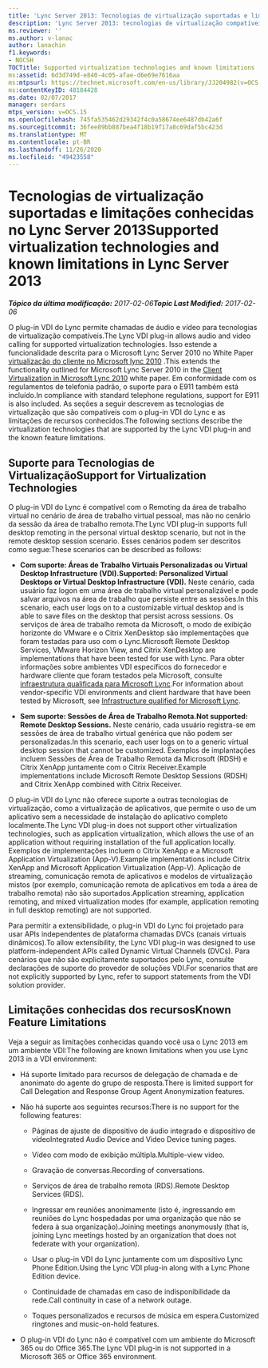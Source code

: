 ```yaml
---
title: 'Lync Server 2013: Tecnologias de virtualização suportadas e limitações conhecidas'
description: 'Lync Server 2013: tecnologias de virtualização compatíveis e limitações conhecidas.'
ms.reviewer: ''
ms.author: v-lanac
author: lanachin
f1.keywords:
- NOCSH
TOCTitle: Supported virtualization technologies and known limitations
ms:assetid: 6d3d749d-e840-4c05-afae-d6e69e7616aa
ms:mtpsurl: https://technet.microsoft.com/en-us/library/JJ204982(v=OCS.15)
ms:contentKeyID: 48184428
ms.date: 02/07/2017
manager: serdars
mtps_version: v=OCS.15
ms.openlocfilehash: 745fa535462d29342f4c0a58674ee6487db42a6f
ms.sourcegitcommit: 36fee89bb887bea4f18b19f17a8c69daf5bc423d
ms.translationtype: MT
ms.contentlocale: pt-BR
ms.lasthandoff: 11/26/2020
ms.locfileid: "49423558"
---
```

# <a name="supported-virtualization-technologies-and-known-limitations-in-lync-server-2013"></a><span data-ttu-id="6aadc-103">Tecnologias de virtualização suportadas e limitações conhecidas no Lync Server 2013</span><span class="sxs-lookup"><span data-stu-id="6aadc-103">Supported virtualization technologies and known limitations in Lync Server 2013</span></span>

<div data-xmlns="http://www.w3.org/1999/xhtml">

<div class="topic" data-xmlns="http://www.w3.org/1999/xhtml" data-msxsl="urn:schemas-microsoft-com:xslt" data-cs="https://msdn.microsoft.com/">

<div data-asp="https://msdn2.microsoft.com/asp">



</div>

<div id="mainSection">

<div id="mainBody"><span data-ttu-id="6aadc-104">

<span> </span></span><span class="sxs-lookup"><span data-stu-id="6aadc-104">

<span> </span></span></span>

<span data-ttu-id="6aadc-105">_**Tópico da última modificação:** 2017-02-06_</span><span class="sxs-lookup"><span data-stu-id="6aadc-105">_**Topic Last Modified:** 2017-02-06_</span></span>

<span data-ttu-id="6aadc-106">O plug-in VDI do Lync permite chamadas de áudio e vídeo para tecnologias de virtualização compatíveis.</span><span class="sxs-lookup"><span data-stu-id="6aadc-106">The Lync VDI plug-in allows audio and video calling for supported virtualization technologies.</span></span> <span data-ttu-id="6aadc-107">Isso estende a funcionalidade descrita para o Microsoft Lync Server 2010 no White Paper [virtualização do cliente no Microsoft lync 2010](https://go.microsoft.com/fwlink/?linkid=330447) .</span><span class="sxs-lookup"><span data-stu-id="6aadc-107">This extends the functionality outlined for Microsoft Lync Server 2010 in the [Client Virtualization in Microsoft Lync 2010](https://go.microsoft.com/fwlink/?linkid=330447) white paper.</span></span> <span data-ttu-id="6aadc-108">Em conformidade com os regulamentos de telefonia padrão, o suporte para o E911 também está incluído.</span><span class="sxs-lookup"><span data-stu-id="6aadc-108">In compliance with standard telephone regulations, support for E911 is also included.</span></span> <span data-ttu-id="6aadc-109">As seções a seguir descrevem as tecnologias de virtualização que são compatíveis com o plug-in VDI do Lync e as limitações de recursos conhecidos.</span><span class="sxs-lookup"><span data-stu-id="6aadc-109">The following sections describe the virtualization technologies that are supported by the Lync VDI plug-in and the known feature limitations.</span></span>

<div>

## <a name="support-for-virtualization-technologies"></a><span data-ttu-id="6aadc-110">Suporte para Tecnologias de Virtualização</span><span class="sxs-lookup"><span data-stu-id="6aadc-110">Support for Virtualization Technologies</span></span>

<span data-ttu-id="6aadc-111">O plug-in VDI do Lync é compatível com o Remoting da área de trabalho virtual no cenário de área de trabalho virtual pessoal, mas não no cenário da sessão da área de trabalho remota.</span><span class="sxs-lookup"><span data-stu-id="6aadc-111">The Lync VDI plug-in supports full desktop remoting in the personal virtual desktop scenario, but not in the remote desktop session scenario.</span></span> <span data-ttu-id="6aadc-112">Esses cenários podem ser descritos como segue:</span><span class="sxs-lookup"><span data-stu-id="6aadc-112">These scenarios can be described as follows:</span></span>

  - <span data-ttu-id="6aadc-113">**Com suporte: Áreas de Trabalho Virtuais Personalizadas ou Virtual Desktop Infrastructure (VDI).**</span><span class="sxs-lookup"><span data-stu-id="6aadc-113">**Supported: Personalized Virtual Desktops or Virtual Desktop Infrastructure (VDI).**</span></span>   <span data-ttu-id="6aadc-114">Neste cenário, cada usuário faz logon em uma área de trabalho virtual personalizável e pode salvar arquivos na área de trabalho que persiste entre as sessões.</span><span class="sxs-lookup"><span data-stu-id="6aadc-114">In this scenario, each user logs on to a customizable virtual desktop and is able to save files on the desktop that persist across sessions.</span></span> <span data-ttu-id="6aadc-115">Os serviços de área de trabalho remota da Microsoft, o modo de exibição horizonte do VMware e o Citrix XenDesktop são implementações que foram testadas para uso com o Lync.</span><span class="sxs-lookup"><span data-stu-id="6aadc-115">Microsoft Remote Desktop Services, VMware Horizon View, and Citrix XenDesktop are implementations that have been tested for use with Lync.</span></span> <span data-ttu-id="6aadc-116">Para obter informações sobre ambientes VDI específicos do fornecedor e hardware cliente que foram testados pela Microsoft, consulte [infraestrutura qualificada para Microsoft Lync](https://go.microsoft.com/fwlink/?linkid=313435).</span><span class="sxs-lookup"><span data-stu-id="6aadc-116">For information about vendor-specific VDI environments and client hardware that have been tested by Microsoft, see [Infrastructure qualified for Microsoft Lync](https://go.microsoft.com/fwlink/?linkid=313435).</span></span>

  - <span data-ttu-id="6aadc-117">**Sem suporte: Sessões de Área de Trabalho Remota.**</span><span class="sxs-lookup"><span data-stu-id="6aadc-117">**Not supported: Remote Desktop Sessions.**</span></span>   <span data-ttu-id="6aadc-118">Neste cenário, cada usuário registra-se em sessões de área de trabalho virtual genérica que não podem ser personalizadas.</span><span class="sxs-lookup"><span data-stu-id="6aadc-118">In this scenario, each user logs on to a generic virtual desktop session that cannot be customized.</span></span> <span data-ttu-id="6aadc-119">Exemplos de implantações incluem Sessões de Área de Trabalho Remota da Microsoft (RDSH) e Citrix XenApp juntamente com o Citrix Receiver.</span><span class="sxs-lookup"><span data-stu-id="6aadc-119">Example implementations include Microsoft Remote Desktop Sessions (RDSH) and Citrix XenApp combined with Citrix Receiver.</span></span>

<span data-ttu-id="6aadc-120">O plug-in VDI do Lync não oferece suporte a outras tecnologias de virtualização, como a virtualização de aplicativos, que permite o uso de um aplicativo sem a necessidade de instalação do aplicativo completo localmente.</span><span class="sxs-lookup"><span data-stu-id="6aadc-120">The Lync VDI plug-in does not support other virtualization technologies, such as application virtualization, which allows the use of an application without requiring installation of the full application locally.</span></span> <span data-ttu-id="6aadc-121">Exemplos de implementações incluem o Citrix XenApp e a Microsoft Application Virtualization (App-V).</span><span class="sxs-lookup"><span data-stu-id="6aadc-121">Example implementations include Citrix XenApp and Microsoft Application Virtualization (App-V).</span></span> <span data-ttu-id="6aadc-122">Aplicação de streaming, comunicação remota de aplicativos e modelos de virtualização mistos (por exemplo, comunicação remota de aplicativos em toda a área de trabalho remota) não são suportados.</span><span class="sxs-lookup"><span data-stu-id="6aadc-122">Application streaming, application remoting, and mixed virtualization modes (for example, application remoting in full desktop remoting) are not supported.</span></span>

<span data-ttu-id="6aadc-123">Para permitir a extensibilidade, o plug-in VDI do Lync foi projetado para usar APIs independentes de plataforma chamadas DVCs (canais virtuais dinâmicos).</span><span class="sxs-lookup"><span data-stu-id="6aadc-123">To allow extensibility, the Lync VDI plug-in was designed to use platform-independent APIs called Dynamic Virtual Channels (DVCs).</span></span> <span data-ttu-id="6aadc-124">Para cenários que não são explicitamente suportados pelo Lync, consulte declarações de suporte do provedor de soluções VDI.</span><span class="sxs-lookup"><span data-stu-id="6aadc-124">For scenarios that are not explicitly supported by Lync, refer to support statements from the VDI solution provider.</span></span>

</div>

<div>

## <a name="known-feature-limitations"></a><span data-ttu-id="6aadc-125">Limitações conhecidas dos recursos</span><span class="sxs-lookup"><span data-stu-id="6aadc-125">Known Feature Limitations</span></span>

<span data-ttu-id="6aadc-126">Veja a seguir as limitações conhecidas quando você usa o Lync 2013 em um ambiente VDI:</span><span class="sxs-lookup"><span data-stu-id="6aadc-126">The following are known limitations when you use Lync 2013 in a VDI environment:</span></span>

  - <span data-ttu-id="6aadc-127">Há suporte limitado para recursos de delegação de chamada e de anonimato do agente do grupo de resposta.</span><span class="sxs-lookup"><span data-stu-id="6aadc-127">There is limited support for Call Delegation and Response Group Agent Anonymization features.</span></span>

  - <span data-ttu-id="6aadc-128">Não há suporte aos seguintes recursos:</span><span class="sxs-lookup"><span data-stu-id="6aadc-128">There is no support for the following features:</span></span>
    
      - <span data-ttu-id="6aadc-129">Páginas de ajuste de dispositivo de áudio integrado e dispositivo de vídeo</span><span class="sxs-lookup"><span data-stu-id="6aadc-129">Integrated Audio Device and Video Device tuning pages.</span></span>
    
      - <span data-ttu-id="6aadc-130">Vídeo com modo de exibição múltipla.</span><span class="sxs-lookup"><span data-stu-id="6aadc-130">Multiple-view video.</span></span>
    
      - <span data-ttu-id="6aadc-131">Gravação de conversas.</span><span class="sxs-lookup"><span data-stu-id="6aadc-131">Recording of conversations.</span></span>
    
      - <span data-ttu-id="6aadc-132">Serviços de área de trabalho remota (RDS).</span><span class="sxs-lookup"><span data-stu-id="6aadc-132">Remote Desktop Services (RDS).</span></span>
    
      - <span data-ttu-id="6aadc-133">Ingressar em reuniões anonimamente (isto é, ingressando em reuniões do Lync hospedadas por uma organização que não se federa à sua organização).</span><span class="sxs-lookup"><span data-stu-id="6aadc-133">Joining meetings anonymously (that is, joining Lync meetings hosted by an organization that does not federate with your organization).</span></span>
    
      - <span data-ttu-id="6aadc-134">Usar o plug-in VDI do Lync juntamente com um dispositivo Lync Phone Edition.</span><span class="sxs-lookup"><span data-stu-id="6aadc-134">Using the Lync VDI plug-in along with a Lync Phone Edition device.</span></span>
    
      - <span data-ttu-id="6aadc-135">Continuidade de chamadas em caso de indisponibilidade da rede.</span><span class="sxs-lookup"><span data-stu-id="6aadc-135">Call continuity in case of a network outage.</span></span>
    
      - <span data-ttu-id="6aadc-136">Toques personalizados e recursos de música em espera.</span><span class="sxs-lookup"><span data-stu-id="6aadc-136">Customized ringtones and music-on-hold features.</span></span>

  - <span data-ttu-id="6aadc-137">O plug-in VDI do Lync não é compatível com um ambiente do Microsoft 365 ou do Office 365.</span><span class="sxs-lookup"><span data-stu-id="6aadc-137">The Lync VDI plug-in is not supported in a Microsoft 365 or Office 365 environment.</span></span>

<span data-ttu-id="6aadc-138"></div>

</div>

<span> </span>

</div>

</div>

</span><span class="sxs-lookup"><span data-stu-id="6aadc-138"></div>

</div>

<span> </span>

</div>

</div>

</span></span></div>


